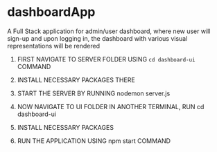 # dashboardApp
A Full Stack application for admin/user dashboard, where new user will sign-up and upon logging in, the dashboard with various visual representations will be rendered

1. FIRST NAVIGATE TO SERVER FOLDER USING `cd dashboard-ui` COMMAND  
2. INSTALL NECESSARY PACKAGES THERE 
3. START THE SERVER BY RUNNING nodemon server.js  

4. NOW NAVIGATE TO UI FOLDER IN ANOTHER TERMINAL, RUN cd dashboard-ui
5. INSTALL NECESSARY PACKAGES
6. RUN THE APPLICATION USING npm start COMMAND
